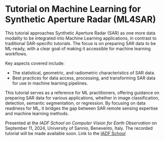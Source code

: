 # Tutorial on Machine Learning for Synthetic Aperture Radar (ML4SAR)

This tutorial approaches Synthetic Aperture Radar (SAR) as one more data modality to be integrated into Machine Learning applications, in contrast to traditional SAR-specific tutorials. The focus is on preparing SAR data to be ML-ready, with a clear goal of making it accessible for machine learning workflows.

Key aspects covered include:

- The statistical, geometric, and radiometric characteristics of SAR data.
- Best practices for data access, processing, and transforming SAR data for use in machine learning pipelines.

This tutorial serves as a reference for ML practitioners, offering guidance on preparing SAR data for various applications, whether in image classification, detection, semantic segmentation, or regression. By focusing on data readiness for ML, it bridges the gap between SAR remote sensing expertise and machine learning methods.

Presented at the *IADF School on Computer Vision for Earth Observation* on September 11, 2024, University of Sannio, Benevento, Italy. The recorded tutorial will be made available soon. Link to the [IADF School](https://iadf-school.org/) 

